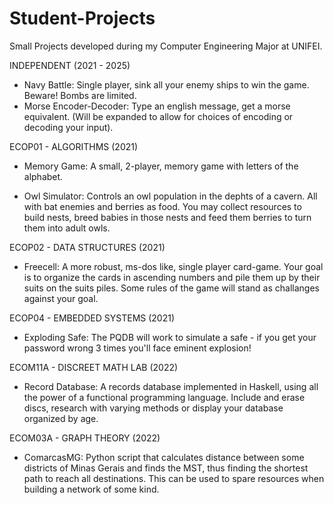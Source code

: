 # Student-Projects
Small Projects developed during my Computer Engineering Major at UNIFEI.

INDEPENDENT (2021 - 2025)

- Navy Battle: Single player, sink all your enemy ships to win the game. Beware! Bombs are limited.
- Morse Encoder-Decoder: Type an english message, get a morse equivalent. (Will be expanded to allow for choices of encoding or decoding your input).

ECOP01 - ALGORITHMS (2021)

- Memory Game: A small, 2-player, memory game with letters of the alphabet. 

- Owl Simulator: Controls an owl population in the dephts of a cavern. All with bat enemies and berries as food. 
You may collect resources to build nests, breed babies in those nests and feed them berries to turn them into adult owls.

ECOP02 - DATA STRUCTURES (2021)

- Freecell: A more robust, ms-dos like, single player card-game. Your goal is to organize the cards in ascending numbers and pile them up by their suits on the suits piles. Some rules of the game will stand as challanges against your goal.


ECOP04 - EMBEDDED SYSTEMS (2021)

- Exploding Safe: The PQDB will work to simulate a safe - if you get your password wrong 3 times you'll face eminent explosion! 

ECOM11A - DISCREET MATH LAB (2022)

- Record Database: A records database implemented in Haskell, using all the power of a functional programming language. Include and erase discs, research with varying methods or display your database organized by age.

ECOM03A - GRAPH THEORY (2022)
- ComarcasMG: Python script that calculates distance between some districts of Minas Gerais and finds the MST, thus finding the shortest path to reach all destinations. This can be used to spare resources when building a network of some kind.

